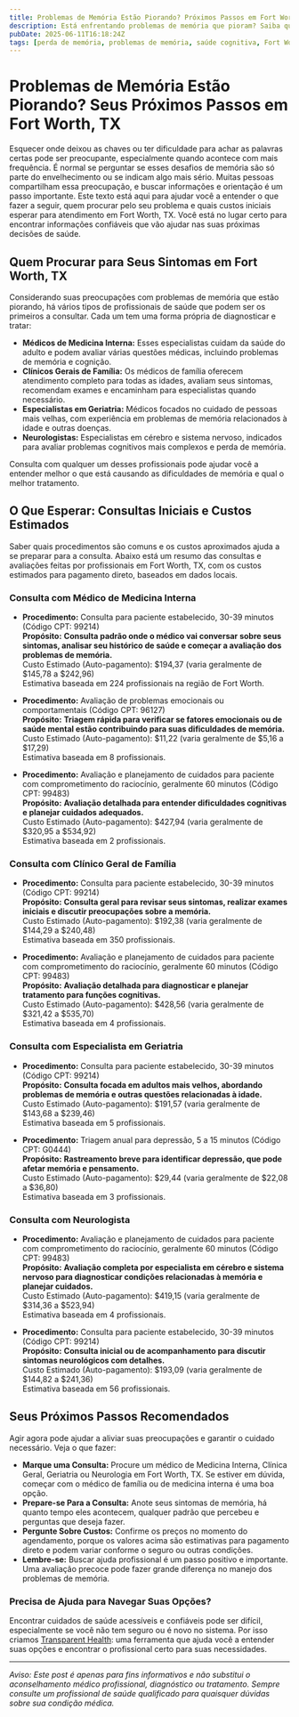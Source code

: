 ```yaml
---
title: Problemas de Memória Estão Piorando? Próximos Passos em Fort Worth, TX  
description: Está enfrentando problemas de memória que pioram? Saiba quem procurar e quais custos iniciais esperar em Fort Worth, TX, para cuidados profissionais.  
pubDate: 2025-06-11T16:18:24Z  
tags: [perda de memória, problemas de memória, saúde cognitiva, Fort Worth, cuidados de saúde, neurologia, geriatria, clínica geral]  
---
```


# Problemas de Memória Estão Piorando? Seus Próximos Passos em Fort Worth, TX

Esquecer onde deixou as chaves ou ter dificuldade para achar as palavras certas pode ser preocupante, especialmente quando acontece com mais frequência. É normal se perguntar se esses desafios de memória são só parte do envelhecimento ou se indicam algo mais sério. Muitas pessoas compartilham essa preocupação, e buscar informações e orientação é um passo importante. Este texto está aqui para ajudar você a entender o que fazer a seguir, quem procurar pelo seu problema e quais custos iniciais esperar para atendimento em Fort Worth, TX. Você está no lugar certo para encontrar informações confiáveis que vão ajudar nas suas próximas decisões de saúde.

## Quem Procurar para Seus Sintomas em Fort Worth, TX

Considerando suas preocupações com problemas de memória que estão piorando, há vários tipos de profissionais de saúde que podem ser os primeiros a consultar. Cada um tem uma forma própria de diagnosticar e tratar:

- **Médicos de Medicina Interna:** Esses especialistas cuidam da saúde do adulto e podem avaliar várias questões médicas, incluindo problemas de memória e cognição.
- **Clínicos Gerais de Família:** Os médicos de família oferecem atendimento completo para todas as idades, avaliam seus sintomas, recomendam exames e encaminham para especialistas quando necessário.
- **Especialistas em Geriatria:** Médicos focados no cuidado de pessoas mais velhas, com experiência em problemas de memória relacionados à idade e outras doenças.
- **Neurologistas:** Especialistas em cérebro e sistema nervoso, indicados para avaliar problemas cognitivos mais complexos e perda de memória.

Consulta com qualquer um desses profissionais pode ajudar você a entender melhor o que está causando as dificuldades de memória e qual o melhor tratamento.

## O Que Esperar: Consultas Iniciais e Custos Estimados

Saber quais procedimentos são comuns e os custos aproximados ajuda a se preparar para a consulta. Abaixo está um resumo das consultas e avaliações feitas por profissionais em Fort Worth, TX, com os custos estimados para pagamento direto, baseados em dados locais.

### Consulta com Médico de Medicina Interna

- **Procedimento:** Consulta para paciente estabelecido, 30-39 minutos (Código CPT: 99214)  
  **Propósito:** **Consulta padrão onde o médico vai conversar sobre seus sintomas, analisar seu histórico de saúde e começar a avaliação dos problemas de memória.**  
  Custo Estimado (Auto-pagamento): $194,37 (varia geralmente de $145,78 a $242,96)  
  Estimativa baseada em 224 profissionais na região de Fort Worth.

- **Procedimento:** Avaliação de problemas emocionais ou comportamentais (Código CPT: 96127)  
  **Propósito:** **Triagem rápida para verificar se fatores emocionais ou de saúde mental estão contribuindo para suas dificuldades de memória.**  
  Custo Estimado (Auto-pagamento): $11,22 (varia geralmente de $5,16 a $17,29)  
  Estimativa baseada em 8 profissionais.

- **Procedimento:** Avaliação e planejamento de cuidados para paciente com comprometimento do raciocínio, geralmente 60 minutos (Código CPT: 99483)  
  **Propósito:** **Avaliação detalhada para entender dificuldades cognitivas e planejar cuidados adequados.**  
  Custo Estimado (Auto-pagamento): $427,94 (varia geralmente de $320,95 a $534,92)  
  Estimativa baseada em 2 profissionais.

### Consulta com Clínico Geral de Família

- **Procedimento:** Consulta para paciente estabelecido, 30-39 minutos (Código CPT: 99214)  
  **Propósito:** **Consulta geral para revisar seus sintomas, realizar exames iniciais e discutir preocupações sobre a memória.**  
  Custo Estimado (Auto-pagamento): $192,38 (varia geralmente de $144,29 a $240,48)  
  Estimativa baseada em 350 profissionais.

- **Procedimento:** Avaliação e planejamento de cuidados para paciente com comprometimento do raciocínio, geralmente 60 minutos (Código CPT: 99483)  
  **Propósito:** **Avaliação detalhada para diagnosticar e planejar tratamento para funções cognitivas.**  
  Custo Estimado (Auto-pagamento): $428,56 (varia geralmente de $321,42 a $535,70)  
  Estimativa baseada em 4 profissionais.

### Consulta com Especialista em Geriatria

- **Procedimento:** Consulta para paciente estabelecido, 30-39 minutos (Código CPT: 99214)  
  **Propósito:** **Consulta focada em adultos mais velhos, abordando problemas de memória e outras questões relacionadas à idade.**  
  Custo Estimado (Auto-pagamento): $191,57 (varia geralmente de $143,68 a $239,46)  
  Estimativa baseada em 5 profissionais.

- **Procedimento:** Triagem anual para depressão, 5 a 15 minutos (Código CPT: G0444)  
  **Propósito:** **Rastreamento breve para identificar depressão, que pode afetar memória e pensamento.**  
  Custo Estimado (Auto-pagamento): $29,44 (varia geralmente de $22,08 a $36,80)  
  Estimativa baseada em 3 profissionais.

### Consulta com Neurologista

- **Procedimento:** Avaliação e planejamento de cuidados para paciente com comprometimento do raciocínio, geralmente 60 minutos (Código CPT: 99483)  
  **Propósito:** **Avaliação completa por especialista em cérebro e sistema nervoso para diagnosticar condições relacionadas à memória e planejar cuidados.**  
  Custo Estimado (Auto-pagamento): $419,15 (varia geralmente de $314,36 a $523,94)  
  Estimativa baseada em 4 profissionais.

- **Procedimento:** Consulta para paciente estabelecido, 30-39 minutos (Código CPT: 99214)  
  **Propósito:** **Consulta inicial ou de acompanhamento para discutir sintomas neurológicos com detalhes.**  
  Custo Estimado (Auto-pagamento): $193,09 (varia geralmente de $144,82 a $241,36)  
  Estimativa baseada em 56 profissionais.

## Seus Próximos Passos Recomendados

Agir agora pode ajudar a aliviar suas preocupações e garantir o cuidado necessário. Veja o que fazer:

- **Marque uma Consulta:** Procure um médico de Medicina Interna, Clínica Geral, Geriatria ou Neurologia em Fort Worth, TX. Se estiver em dúvida, começar com o médico de família ou de medicina interna é uma boa opção.
- **Prepare-se Para a Consulta:** Anote seus sintomas de memória, há quanto tempo eles acontecem, qualquer padrão que percebeu e perguntas que deseja fazer.
- **Pergunte Sobre Custos:** Confirme os preços no momento do agendamento, porque os valores acima são estimativas para pagamento direto e podem variar conforme o seguro ou outras condições.
- **Lembre-se:** Buscar ajuda profissional é um passo positivo e importante. Uma avaliação precoce pode fazer grande diferença no manejo dos problemas de memória.

### Precisa de Ajuda para Navegar Suas Opções?

Encontrar cuidados de saúde acessíveis e confiáveis pode ser difícil, especialmente se você não tem seguro ou é novo no sistema. Por isso criamos [Transparent Health](https://transparenthealth.ai): uma ferramenta que ajuda você a entender suas opções e encontrar o profissional certo para suas necessidades.

---

*Aviso: Este post é apenas para fins informativos e não substitui o aconselhamento médico profissional, diagnóstico ou tratamento. Sempre consulte um profissional de saúde qualificado para quaisquer dúvidas sobre sua condição médica.*